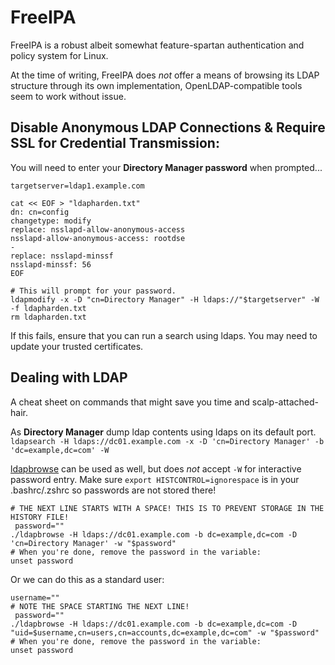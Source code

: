# FreeIPA 

FreeIPA is a robust albeit somewhat feature-spartan authentication and policy system for Linux.  

At the time of writing, FreeIPA does _not_ offer a means of browsing its LDAP structure through its own implementation, OpenLDAP-compatible tools seem to work without issue. 

## Disable Anonymous LDAP Connections & Require SSL for Credential Transmission:  
You will need to enter your **Directory Manager password** when prompted...  
```
targetserver=ldap1.example.com

cat << EOF > "ldapharden.txt"
dn: cn=config
changetype: modify
replace: nsslapd-allow-anonymous-access
nsslapd-allow-anonymous-access: rootdse
-
replace: nsslapd-minssf
nsslapd-minssf: 56
EOF

# This will prompt for your password.
ldapmodify -x -D "cn=Directory Manager" -H ldaps://"$targetserver" -W -f ldapharden.txt
rm ldapharden.txt
```
If this fails, ensure that you can run a search using ldaps. You may need to update your trusted certificates.  


## Dealing with LDAP  

A cheat sheet on commands that might save you time and scalp-attached-hair.  


As **Directory Manager** dump ldap contents using ldaps on its default port.  
`ldapsearch -H ldaps://dc01.example.com -x -D 'cn=Directory Manager' -b 'dc=example,dc=com' -W`  

[ldapbrowse](https://github.com/david0/ldapbrowse) can be used as well, but does _not_ accept `-W` for interactive password entry. 
Make sure `export HISTCONTROL=ignorespace` is in your .bashrc/.zshrc so passwords are not stored there!  
```
# THE NEXT LINE STARTS WITH A SPACE! THIS IS TO PREVENT STORAGE IN THE HISTORY FILE!
 password=""
./ldapbrowse -H ldaps://dc01.example.com -b dc=example,dc=com -D 'cn=Directory Manager' -w "$password"
# When you're done, remove the password in the variable:
unset password
```

Or we can do this as a standard user:  
```
username=""
# NOTE THE SPACE STARTING THE NEXT LINE!
 password=""
./ldapbrowse -H ldaps://dc01.example.com -b dc=example,dc=com -D "uid=$username,cn=users,cn=accounts,dc=example,dc=com" -w "$password" 
# When you're done, remove the password in the variable:
unset password
```
